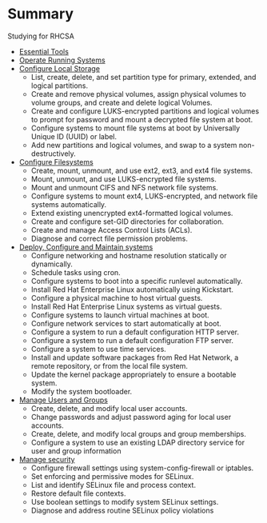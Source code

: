 # Summary

Studying for RHCSA

* [Essential Tools](book/01-essential_tools.md)
* [Operate Running Systems](book/02-operate_running_systems.md)
* [Configure Local Storage](03-configure_local_storage/README.md)
    * List, create, delete, and set partition type for primary, extended, and logical partitions.
    * Create and remove physical volumes, assign physical volumes to volume groups, and create and delete logical Volumes.
    * Create and configure LUKS-encrypted partitions and logical volumes to prompt for password and mount a decrypted file system at boot.
    * Configure systems to mount file systems at boot by Universally Unique ID (UUID) or label.
    * Add new partitions and logical volumes, and swap to a system non-destructively.
* [Configure Filesystems](04-configure_filesystems/README.md)
    * Create, mount, unmount, and use ext2, ext3, and ext4 file systems.
    * Mount, unmount, and use LUKS-encrypted file systems.
    * Mount and unmount CIFS and NFS network file systems.
    * Configure systems to mount ext4, LUKS-encrypted, and network file systems automatically.
    * Extend existing unencrypted ext4-formatted logical volumes.
    * Create and configure set-GID directories for collaboration.
    * Create and manage Access Control Lists (ACLs).
    * Diagnose and correct file permission problems.
* [Deploy, Configure and Maintain systems](05-deploy_configure_maintain/README.md)
    * Configure networking and hostname resolution statically or dynamically.
    * Schedule tasks using cron.
    * Configure systems to boot into a specific runlevel automatically.
    * Install Red Hat Enterprise Linux automatically using Kickstart.
    * Configure a physical machine to host virtual guests.
    * Install Red Hat Enterprise Linux systems as virtual guests.
    * Configure systems to launch virtual machines at boot.
    * Configure network services to start automatically at boot.
    * Configure a system to run a default configuration HTTP server.
    * Configure a system to run a default configuration FTP server.
    * Configure a system to use time services.
    * Install and update software packages from Red Hat Network, a remote repository, or from the local file system.
    * Update the kernel package appropriately to ensure a bootable system.
    * Modify the system bootloader.
* [Manage Users and Groups](06-users_and_groups/README.md)
    *  Create, delete, and modify local user accounts.
    * Change passwords and adjust password aging for local user accounts.
    * Create, delete, and modify local groups and group memberships.
    * Configure a system to use an existing LDAP directory service for user and group information
* [Manage security](07-security/README.md)
    * Configure firewall settings using system-config-firewall or iptables.
    * Set enforcing and permissive modes for SELinux.
    * List and identify SELinux file and process context.
    * Restore default file contexts.
    * Use boolean settings to modify system SELinux settings.
    * Diagnose and address routine SELinux policy violations

